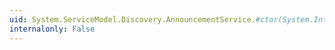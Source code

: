 ```yaml
---
uid: System.ServiceModel.Discovery.AnnouncementService.#ctor(System.Int32)
internalonly: False
---
```

